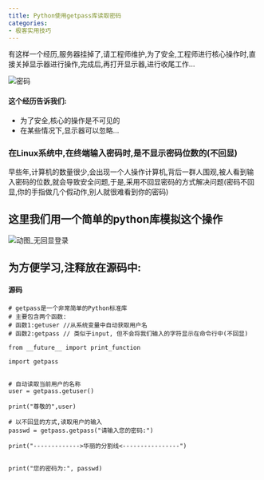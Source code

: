 ```yaml
---
title: Python使用getpass库读取密码
categories:
- 极客实用技巧
---
```




有这样一个经历,服务器挂掉了,请工程师维护,为了安全,工程师进行核心操作时,直接关掉显示器进行操作,完成后,再打开显示器,进行收尾工作...


![密码](https://cdn.fangyuanxiaozhan.com/assets/1694246816491NGGfcbZE.png)

#### 这个经历告诉我们:

- 为了安全,核心的操作是不可见的
- 在某些情况下,显示器可以忽略...

### 在Linux系统中,在终端输入密码时,是不显示密码位数的(不回显)

早些年,计算机的数量很少,会出现一个人操作计算机,背后一群人围观,被人看到输入密码的位数,就会导致安全问题,于是,采用不回显密码的方式解决问题(密码不回显,你的手指做几个假动作,别人就很难看到你的密码)

## 这里我们用一个简单的python库模拟这个操作

![动图_无回显登录](https://cdn.fangyuanxiaozhan.com/assets/16942468210476h1zKjdc.gif)





## 为方便学习,注释放在源码中:
#### 源码

```
# getpass是一个非常简单的Python标准库
# 主要包含两个函数:
# 函数1:getuser //从系统变量中自动获取用户名
# 函数2:getpass // 类似于input, 但不会将我们输入的字符显示在命令行中(不回显)

from __future__ import print_function

import getpass


# 自动读取当前用户的名称
user = getpass.getuser()

print("尊敬的",user)

# 以不回显的方式,读取用户的输入
passwd = getpass.getpass("请输入您的密码:")

print("------------->华丽的分割线<----------------")


print("您的密码为:", passwd)

```